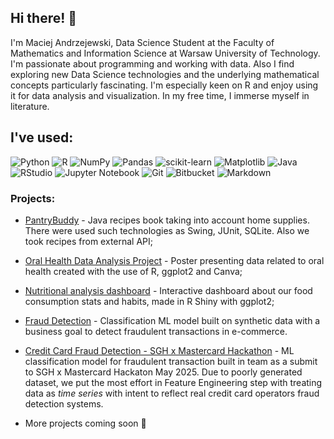 ## Hi there! 👋

I'm Maciej Andrzejewski, Data Science Student at the Faculty of Mathematics and Information Science at Warsaw University of Technology. I'm passionate about programming and working with data. Also I find exploring new Data Science technologies and the underlying mathematical concepts particularly fascinating. I'm especially keen on R and enjoy using it for data analysis and visualization. In my free time, I immerse myself in literature.

## I've used:

![Python](https://img.shields.io/badge/python-3670A0?style=for-the-badge&logo=python&logoColor=ffdd54) ![R](https://img.shields.io/badge/r-%23276DC3.svg?style=for-the-badge&logo=r&logoColor=white) ![NumPy](https://img.shields.io/badge/numpy-%23013243.svg?style=for-the-badge&logo=numpy&logoColor=white) ![Pandas](https://img.shields.io/badge/pandas-%23150458.svg?style=for-the-badge&logo=pandas&logoColor=white) ![scikit-learn](https://img.shields.io/badge/scikit--learn-%23F7931E.svg?style=for-the-badge&logo=scikit-learn&logoColor=white) ![Matplotlib](https://img.shields.io/badge/Matplotlib-%23ffffff.svg?style=for-the-badge&logo=Matplotlib&logoColor=black) ![Java](https://img.shields.io/badge/java-%23ED8B00.svg?style=for-the-badge&logo=openjdk&logoColor=white) ![RStudio](https://camo.githubusercontent.com/cf8ff9768b611b8cd6a5d5f3fe6e62a98206b0254d8208ca5be9b825c1cbf8f7/68747470733a2f2f696d672e736869656c64732e696f2f62616467652f5253747564696f2d3432383546343f7374796c653d666f722d7468652d6261646765266c6f676f3d7273747564696f266c6f676f436f6c6f723d7768697465) ![Jupyter Notebook](https://camo.githubusercontent.com/0e0f1fb94d3602f6c88fc264493c7c72452fbe16df2f6ba0052ebf2fac6d0663/68747470733a2f2f696d672e736869656c64732e696f2f62616467652f6a7570797465722d2532334641304630302e7376673f7374796c653d666f722d7468652d6261646765266c6f676f3d6a757079746572266c6f676f436f6c6f723d7768697465) ![Git](https://img.shields.io/badge/git-%23F05033.svg?style=for-the-badge&logo=git&logoColor=white) ![Bitbucket](https://img.shields.io/badge/bitbucket-%230047B3.svg?style=for-the-badge&logo=bitbucket&logoColor=white) ![Markdown](https://img.shields.io/badge/markdown-%23000000.svg?style=for-the-badge&logo=markdown&logoColor=white) 

### Projects:

* [PantryBuddy](https://github.com/andrzejewskimaciej/PantryBuddy) - Java recipes book taking into account home supplies. There were used such technologies as Swing, JUnit, SQLite. Also we took recipes from external API;

* [Oral Health Data Analysis Project](https://github.com/andrzejewskimaciej/Projects/tree/main/DataVisualizationTechniquesProjects/Project%201%20%20-%20Poster) - Poster presenting data related to oral health created with the use of R, ggplot2 and Canva;

* [Nutritional analysis dashboard](https://github.com/andrzejewskimaciej/Projects/tree/main/DataVisualizationTechniquesProjects/Project%202%20-%20Dashboard%20about%20us) - Interactive dashboard about  our food consumption stats and habits, made in R Shiny with ggplot2;

* [Fraud Detection](https://github.com/andrzejewskimaciej/ML_Intro_Projects/tree/main/Project%201%20-%20classification) - Classification ML model built on synthetic data with a business goal to detect fraudulent transactions in e-commerce.

* [Credit Card Fraud Detection - SGH x Mastercard Hackathon](https://github.com/andrzejewskimaciej/Projects/tree/main/Credit%20Card%20Fraud%20Detection%20-%20SGH%20x%20Mastercard%20Hackathon) - ML classification model for fraudulent transaction built in team as a submit to SGH x Mastercard Hackaton May 2025. Due to poorly generated dataset, we put the most effort in Feature Engineering step with treating data as *time series* with intent to reflect real credit card operators fraud detection systems.

* More projects coming soon 👀
